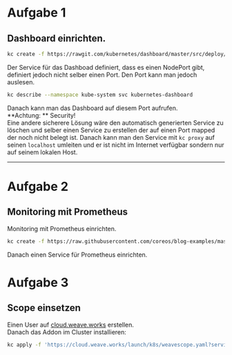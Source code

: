 # Aufgabe 1

## Dashboard einrichten.  
```bash
kc create -f https://rawgit.com/kubernetes/dashboard/master/src/deploy/kubernetes-dashboard.yaml
```
Der Service für das Dashboad definiert, dass es einen NodePort gibt, definiert jedoch nicht selber einen Port. 
Den Port kann man jedoch auslesen.  
```bash
kc describe --namespace kube-system svc kubernetes-dashboard
```
Danach kann man das Dashboard auf diesem Port aufrufen.  
**Achtung: ** Security!  
Eine andere sicherere Lösung wäre den automatisch generierten Service zu löschen und selber einen Service zu erstellen der 
auf einen Port mapped der noch nicht belegt ist. Danach kann man den Service mit `kc proxy` auf seinen `localhost` umleiten und 
er ist nicht im Internet verfügbar sondern nur auf seinem lokalen Host.

---

# Aufgabe 2

## Monitoring mit Prometheus
Monitoring mit Prometheus einrichten.  
```bash
kc create -f https://raw.githubusercontent.com/coreos/blog-examples/master/monitoring-kubernetes-with-prometheus/prometheus.yml
```
Danach einen Service für Prometheus einrichten.

# Aufgabe 3

## Scope einsetzen
Einen User auf [cloud.weave.works](https://cloud.weave.works) erstellen.  
Danach das Addon im Cluster installieren:
```bash
kc apply -f 'https://cloud.weave.works/launch/k8s/weavescope.yaml?service-token=t3aq5zi4pgez9o5gf5rzxna1zxwca9cw'
```
